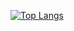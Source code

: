[![Top Langs](https://github-readme-stats.vercel.app/api/top-langs/?username=artmenlope&layout=compact&theme=github_dark )](https://github.com/anuraghazra/github-readme-stats)
